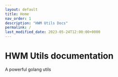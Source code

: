 ```yaml
---
layout: default
title: Home
nav_order: 1
description: "HWM Utils Docs"
permalink: /
last_modified_date: 2023-05-24T12:00:00+0000
---
```


# HWM Utils documentation

A powerful golang utils